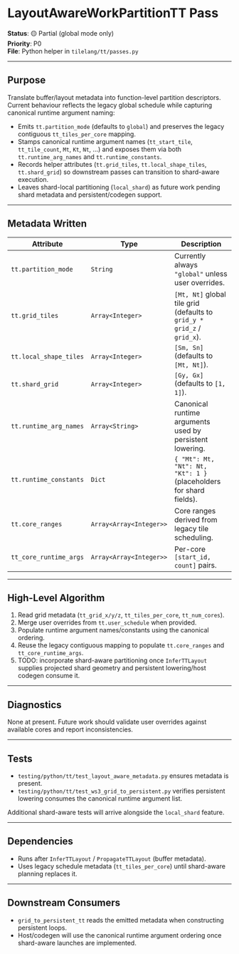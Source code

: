 # LayoutAwareWorkPartitionTT Pass

**Status**: 🟡 Partial (global mode only)  
**Priority**: P0  
**File**: Python helper in `tilelang/tt/passes.py`

---

## Purpose

Translate buffer/layout metadata into function-level partition descriptors.
Current behaviour reflects the legacy global schedule while capturing canonical
runtime argument naming:

- Emits `tt.partition_mode` (defaults to `global`) and preserves the legacy
  contiguous `tt_tiles_per_core` mapping.
- Stamps canonical runtime argument names (`tt_start_tile`, `tt_tile_count`,
  `Mt`, `Kt`, `Nt`, …) and exposes them via both `tt.runtime_arg_names` and
  `tt.runtime_constants`.
- Records helper attributes (`tt.grid_tiles`, `tt.local_shape_tiles`,
  `tt.shard_grid`) so downstream passes can transition to shard-aware execution.
- Leaves shard-local partitioning (`local_shard`) as future work pending
  shard metadata and persistent/codegen support.

---

## Metadata Written

| Attribute | Type | Description |
|-----------|------|-------------|
| `tt.partition_mode` | `String` | Currently always `"global"` unless user overrides. |
| `tt.grid_tiles` | `Array<Integer>` | `[Mt, Nt]` global tile grid (defaults to `grid_y * grid_z` / `grid_x`). |
| `tt.local_shape_tiles` | `Array<Integer>` | `[Sm, Sn]` (defaults to `[Mt, Nt]`). |
| `tt.shard_grid` | `Array<Integer>` | `[Gy, Gx]` (defaults to `[1, 1]`). |
| `tt.runtime_arg_names` | `Array<String>` | Canonical runtime arguments used by persistent lowering. |
| `tt.runtime_constants` | `Dict` | `{ "Mt": Mt, "Nt": Nt, "Kt": 1 }` (placeholders for shard fields). |
| `tt.core_ranges` | `Array<Array<Integer>>` | Core ranges derived from legacy tile scheduling. |
| `tt_core_runtime_args` | `Array<Array<Integer>>` | Per-core `[start_id, count]` pairs. |

---

## High-Level Algorithm

1. Read grid metadata (`tt_grid_x/y/z`, `tt_tiles_per_core`, `tt_num_cores`).
2. Merge user overrides from `tt.user_schedule` when provided.
3. Populate runtime argument names/constants using the canonical ordering.
4. Reuse the legacy contiguous mapping to populate `tt.core_ranges` and
   `tt_core_runtime_args`.
5. TODO: incorporate shard-aware partitioning once `InferTTLayout` supplies
   projected shard geometry and persistent lowering/host codegen consume it.

---

## Diagnostics

None at present. Future work should validate user overrides against available
cores and report inconsistencies.

---

## Tests

- `testing/python/tt/test_layout_aware_metadata.py` ensures metadata is present.
- `testing/python/tt/test_ws3_grid_to_persistent.py` verifies persistent
  lowering consumes the canonical runtime argument list.

Additional shard-aware tests will arrive alongside the `local_shard` feature.

---

## Dependencies

- Runs after `InferTTLayout` / `PropagateTTLayout` (buffer metadata).
- Uses legacy schedule metadata (`tt_tiles_per_core`) until shard-aware planning
  replaces it.

---

## Downstream Consumers

- `grid_to_persistent_tt` reads the emitted metadata when constructing
  persistent loops.
- Host/codegen will use the canonical runtime argument ordering once shard-aware
  launches are implemented.
